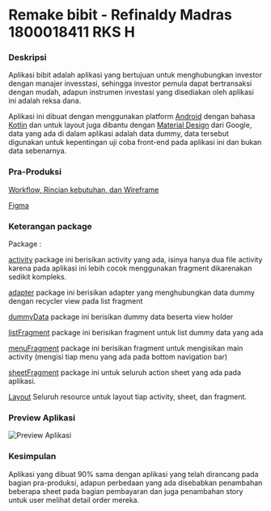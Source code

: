 # Remake bibit - Refinaldy Madras 1800018411 RKS H

### Deskripsi
Aplikasi bibit adalah aplikasi yang bertujuan untuk menghubungkan investor dengan manajer invesstasi, sehingga 
investor pemula dapat bertransaksi dengan mudah, adapun instrumen investasi yang disediakan oleh aplikasi ini adalah reksa dana.

Aplikasi ini dibuat dengan menggunakan platform [Android](https://www.android.com/intl/id_id/) dengan bahasa [Kotlin](https://developer.android.com/kotlin?hl=id) dan untuk layout juga dibantu dengan [Material Design](material.io) dari Google, data yang ada di dalam aplikasi
adalah data dummy, data tersebut digunakan untuk kepentingan uji coba front-end pada aplikasi ini dan bukan data sebenarnya.

### Pra-Produksi
[Workflow, Rincian kebutuhan, dan Wireframe](https://drive.google.com/drive/folders/1LC09GQ_MdO6Xkb-p9kguW5UHGFiVrguw?usp=sharing)

[Figma](https://www.figma.com/file/MXwbOZ6pyjp2xi0vOJutRc/RKS-18000184111?node-id=0%3A1)

### Keterangan package

Package :

[activity](https://github.com/refinaldy7/remake-bibit/tree/master/app/src/main/java/com/refinaldy/newbibit/activity) package ini berisikan activity yang ada, isinya hanya dua file activity karena pada aplikasi ini lebih cocok menggunakan fragment dikarenakan sedikit kompleks.

[adapter](https://github.com/refinaldy7/remake-bibit/tree/master/app/src/main/java/com/refinaldy/newbibit/adapter) package ini berisikan adapter yang menghubungkan data dummy dengan recycler view pada list fragment

[dummyData](https://github.com/refinaldy7/remake-bibit/tree/master/app/src/main/java/com/refinaldy/newbibit/dummydata) package ini berisikan dummy data beserta view holder

[listFragment](https://github.com/refinaldy7/remake-bibit/tree/master/app/src/main/java/com/refinaldy/newbibit/listfragment) package ini berisikan fragment untuk list dummy data yang ada

[menuFragment](https://github.com/refinaldy7/remake-bibit/tree/master/app/src/main/java/com/refinaldy/newbibit/menu_fragment) package ini berisikan fragment untuk mengisikan main activity (mengisi tiap menu yang ada pada bottom navigation bar)

[sheetFragment](https://github.com/refinaldy7/remake-bibit/tree/master/app/src/main/java/com/refinaldy/newbibit/sheet_fragment) package ini untuk seluruh action sheet yang ada pada aplikasi.

[Layout](https://github.com/refinaldy7/remake-bibit/tree/master/app/src/main/res/layout) Seluruh resource untuk layout tiap activity, sheet, dan fragment.


### Preview Aplikasi
![Preview Aplikasi](ezgif.com-video-to-gif.gif)


### Kesimpulan
Aplikasi yang dibuat 90% sama dengan aplikasi yang telah dirancang pada bagian pra-produksi, adapun perbedaan yang ada
disebabkan penambahan beberapa sheet pada bagian pembayaran dan juga penambahan story untuk user melihat detail order mereka.
